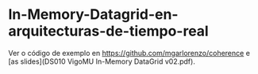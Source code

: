 # In-Memory-Datagrid-en-arquitecturas-de-tiempo-real

Ver o código de exemplo en https://github.com/mgarlorenzo/coherence e [as slides](DS010 VigoMU In-Memory DataGrid v02.pdf).
